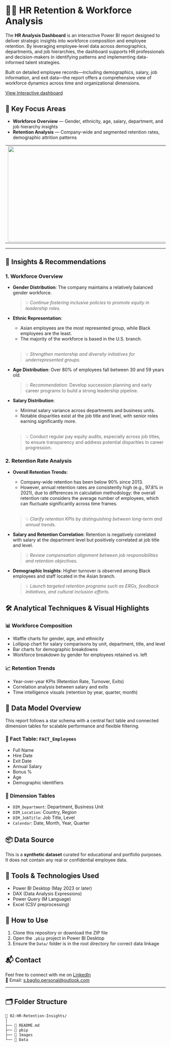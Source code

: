 # 🧑‍💼 HR Retention & Workforce Analysis

The **HR Analysis Dashboard** is an interactive Power BI report designed to deliver strategic insights into workforce composition and employee retention. By leveraging employee-level data across demographics, departments, and job hierarchies, the dashboard supports HR professionals and decision-makers in identifying patterns and implementing data-informed talent strategies.

Built on detailed employee records—including demographics, salary, job information, and exit data—the report offers a comprehensive view of workforce dynamics across time and organizational dimensions.

[View Interactive dashboard](https://bit.ly/3BZjYHg)

## 📌 Key Focus Areas

- **Workforce Overview** — Gender, ethnicity, age, salary, department, and job hierarchy insights  
- **Retention Analysis** — Company-wide and segmented retention rates, demographic attrition patterns



<table>
  <tr>
    <td><img src="https://github.com/user-attachments/assets/bec950e9-67f7-495a-862f-614df97e7e04" width="500" height="300"/></td>
    <td><img src="https://github.com/user-attachments/assets/3e54d10e-ba00-4445-a4e1-bc82a54a3e53" width="500" height="300"/></td>
    <td><img src="https://github.com/user-attachments/assets/afed7dc5-35ac-4002-9835-559e66cedfa9" width="500" height="300"/></td>
  </tr>
</table>

---

## 🔎 Insights & Recommendations

### 1. Workforce Overview

- **Gender Distribution**: The company maintains a relatively balanced gender workforce.  
    > 💡 *Continue fostering inclusive policies to promote equity in leadership roles.*

- **Ethnic Representation**:
  
  - Asian employees are the most represented group, while Black employees are the least.  
  - The majority of the workforce is based in the U.S. branch.
  <br/>
  
  > 💡 *Strengthen mentorship and diversity initiatives for underrepresented groups.*

- **Age Distribution**: Over 80% of employees fall between 30 and 59 years old.  
  > 💡 *Recommendation:* Develop succession planning and early career programs to build a strong leadership pipeline.

- **Salary Distribution**:
  - Minimal salary variance across departments and business units.  
  - Notable disparities exist at the job title and level, with senior roles earning significantly more.
  <br/>
  
  > 💡 Conduct regular pay equity audits, especially across job titles, to ensure transparency and address potential disparities in career progression.


### 2. Retention Rate Analysis

- **Overall Retention Trends**:
  - Company-wide retention has been below 90% since 2013.  
  - However, annual retention rates are consistently high (e.g., 97.8% in 2021), due to differences in calculation methodology: the overall retention rate considers the average number of employees, which can fluctuate significantly across time frames.
  <br/>
  
  > 💡 *Clarify retention KPIs by distinguishing between long-term and annual trends.*

- **Salary and Retention Correlation**: Retention is negatively correlated with salary at the department level but positively correlated at job title and level.  
  > 💡 *Review compensation alignment between job responsibilities and retention objectives.*

- **Demographic Insights**: Higher turnover is observed among Black employees and staff located in the Asian branch.  
  > 💡 *Launch targeted retention programs such as ERGs, feedback initiatives, and cultural inclusion efforts.*


## 🛠️ Analytical Techniques & Visual Highlights

### 📊 Workforce Composition

- Waffle charts for gender, age, and ethnicity
- Lollipop chart for salary comparisons by unit, department, title, and level
- Bar charts for demographic breakdowns
- Workforce breakdown by gender for employees retained vs. left

### 📈 Retention Trends

- Year-over-year KPIs (Retention Rate, Turnover, Exits)
- Correlation analysis between salary and exits
- Time intelligence visuals (retention by year, quarter, month)


## 🧩 Data Model Overview

This report follows a star schema with a central fact table and connected dimension tables for scalable performance and flexible filtering.

### 🔸 Fact Table: `FACT_Employees`
- Full Name
- Hire Date
- Exit Date
- Annual Salary
- Bonus %
- Age
- Demographic identifiers

### 🔹 Dimension Tables
- `DIM_Department`: Department, Business Unit
- `DIM_Location`: Country, Region
- `DIM_JobTitle`: Job Title, Level
- `Calendar`: Date, Month, Year, Quarter

## 📦 Data Source

This is a **synthetic dataset** curated for educational and portfolio purposes. It does not contain any real or confidential employee data.

## 🧰 Tools & Technologies Used

- Power BI Desktop (May 2023 or later)
- DAX (Data Analysis Expressions)
- Power Query (M Language)
- Excel (CSV preprocessing)


## 🚀 How to Use

1. Clone this repository or download the ZIP file
2. Open the `.pbip` project in Power BI Desktop
3. Ensure the `Data/` folder is in the root directory for correct data linkage


## 📬 Contact
Feel free to connect with me on [LinkedIn](https://www.linkedin.com/in/stefano-baglio/)  
📧 Email: s.baglio.personal@outlook.com

---

## 🗂️ Folder Structure

```bash
📁 02-HR-Retention-Insights/
│
├── 📄 README.md
├── 📁 pbip
├── 📁 Images
└── 📁 Data

